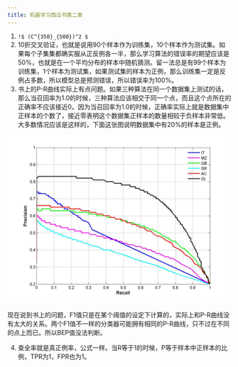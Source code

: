 ```yaml
---
title: 机器学习西瓜书第二章
---
```


1. `!$ (C^{350}_{500})^2 $`
2. 10折交叉验证，也就是说用90个样本作为训练集，10个样本作为测试集。如果每个子集集都确实服从正反例各一半，那么学习算法的错误率的期望应该是50%，也就是在一个平均分布的样本中随机猜测。留一法总是有99个样本为训练集，1个样本为测试集，如果测试集的样本为正例，那么训练集一定是反例占多数，所以模型总是预测错误，所以错误率为100%。
3. 书上的P-R曲线实际上有点问题。如果三种算法在同一个数据集上测试的话，那么当召回率为1.0的时候，三种算法应该相交于同一个点，而且这个点所在的正确率不应该接近0。因为当召回率为1.0的时候，正确率实际上就是数据集中正样本的个数了，接近零表明这个数据集正样本的数量相较于负样本非常低。大多数情况应该是这样的，下面这张图说明数据集中有20%的样本是正例。

![P-R曲线][1]

现在说到书上的问题，F1值只是在某个阈值的设定下计算的，实际上和P-R曲线没有太大的关系。两个F1值不一样的分类器可能拥有相同的P-R曲线，只不过在不同的点上而已。所以BEP值没法判断。

4. 查全率就是真正例率，公式一样。当R等于1的时候，P等于样本中正样本的比例，TPR为1，FPR也为1。


  [1]: ./images/1505291302227.jpg